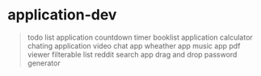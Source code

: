 # application-dev
> todo list application
> countdown timer
> booklist application
> calculator
> chating application
> video chat app
> wheather app
> music app
> pdf viewer
> filterable list
> reddit search app
> drag and drop
> password generator
